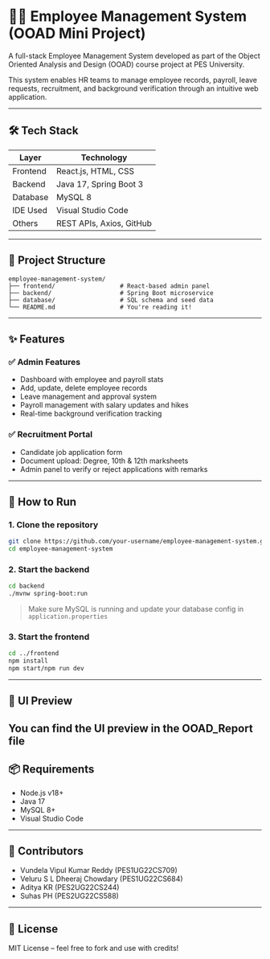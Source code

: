 
# 🧑‍💼 Employee Management System (OOAD Mini Project)

A full-stack Employee Management System developed as part of the Object Oriented Analysis and Design (OOAD) course project at PES University.

This system enables HR teams to manage employee records, payroll, leave requests, recruitment, and background verification through an intuitive web application.

---

## 🛠️ Tech Stack

| Layer        | Technology               |
|--------------|---------------------------|
| Frontend     | React.js, HTML, CSS       |
| Backend      | Java 17, Spring Boot 3    |
| Database     | MySQL 8                   |
| IDE Used     | Visual Studio Code        |
| Others       | REST APIs, Axios, GitHub  |

---

## 📁 Project Structure

```
employee-management-system/
├── frontend/                  # React-based admin panel
├── backend/                   # Spring Boot microservice
├── database/                  # SQL schema and seed data
└── README.md                  # You're reading it!
```

---

## ✨ Features

### ✅ Admin Features
- Dashboard with employee and payroll stats
- Add, update, delete employee records
- Leave management and approval system
- Payroll management with salary updates and hikes
- Real-time background verification tracking

### ✅ Recruitment Portal
- Candidate job application form
- Document upload: Degree, 10th & 12th marksheets
- Admin panel to verify or reject applications with remarks

---

## 🚀 How to Run

### 1. Clone the repository

```bash
git clone https://github.com/your-username/employee-management-system.git
cd employee-management-system
```

### 2. Start the backend

```bash
cd backend
./mvnw spring-boot:run
```

> Make sure MySQL is running and update your database config in `application.properties`

### 3. Start the frontend

```bash
cd ../frontend
npm install
npm start/npm run dev
```

---

## 📸 UI Preview

You can find the UI preview in the OOAD_Report file
---

## 📦 Requirements

- Node.js v18+
- Java 17
- MySQL 8+
- Visual Studio Code

---

## 🤝 Contributors

- Vundela Vipul Kumar Reddy (PES1UG22CS709)  
- Veluru S L Dheeraj Chowdary (PES1UG22CS684)  
- Aditya KR (PES2UG22CS244)  
- Suhas PH (PES2UG22CS588)

---

## 📜 License

MIT License – feel free to fork and use with credits!
